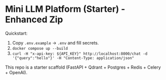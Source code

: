 # Mini LLM Platform (Starter) - Enhanced Zip

Quickstart:
1. Copy `.env.example` -> `.env` and fill secrets.
2. `docker compose up --build`
3. `curl -H "x-api-key: ${API_KEY}" http://localhost:8000/chat -d '{"query":"hello"}' -H "Content-Type: application/json"`

This repo is a starter scaffold (FastAPI + Qdrant + Postgres + Redis + Celery + OpenAI).
